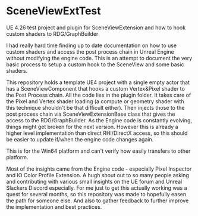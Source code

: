 # SceneViewExtTest
 UE 4.26 test project and plugin for SceneViewExtension and how to hook custom shaders to RDG/GraphBuilder

I had really hard time finding up to date documentation on how to use custom shaders and access the post process chain in Unreal Engine without modifying the engine code. This is an attempt to document the very basic process to setup a custom hook to the SceneView and some basic shaders.

This repository holds a template UE4 project with a single empty actor that has a SceneViewComponent that hooks a custom Vertex&Pixel shader to the Post Process chain. All the code lies in the plugin folder. It takes care of the Pixel and Vertex shader loading (a compute or geometry shader with this technique shouldn't be that difficult either). Then injects those to the post process chain via SceneViewExtensionBase class that gives the access to the RDG/GraphBuilder. As the Engine code is constantly evolving, things might get broken for the next version. However this is already a higher level implementation than direct RHI/DirectX access, so this should be easier to update if/when the engine code changes again. 

This is for the Win64 platform and can't verify how easily transfers to other platform.

Most of the insights came from the Engine code - especially Pixel Inspector and IO Color Profile Extension. A hugh shout out to so many people asking and contributing with various small insights on the UE forum and Unreal Slackers Discord especially. For me just to get this actually working was a quest for several months, so this repository was made to hopefully easen the path for someone else. And also to gather feedback to further improve the implementation and best practices.